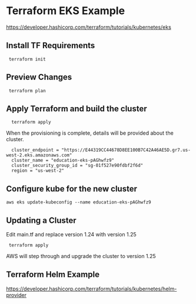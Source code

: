 
# Terraform EKS Example
https://developer.hashicorp.com/terraform/tutorials/kubernetes/eks


## Install TF Requirements
```
 terraform init
```

## Preview Changes
```
 terraform plan
```

## Apply Terraform and build the cluster
```
  terraform apply
```
When the provisioning is complete, details will be provided about the cluster.
```
  cluster_endpoint = "https://E44319CC44678D8EE100B7C42A46AE5D.gr7.us-west-2.eks.amazonaws.com"
  cluster_name = "education-eks-pAGhwfz9"
  cluster_security_group_id = "sg-01f527e90fdbf2f6d"
  region = "us-west-2"
```

## Configure kube for the new cluster

```
aws eks update-kubeconfig --name education-eks-pAGhwfz9
```


## Updating a Cluster

Edit main.tf and replace version 1.24 with version 1.25
```
 terraform apply
```

AWS will step through and upgrade the cluster to version 1.25




## Terraform Helm Example

https://developer.hashicorp.com/terraform/tutorials/kubernetes/helm-provider
